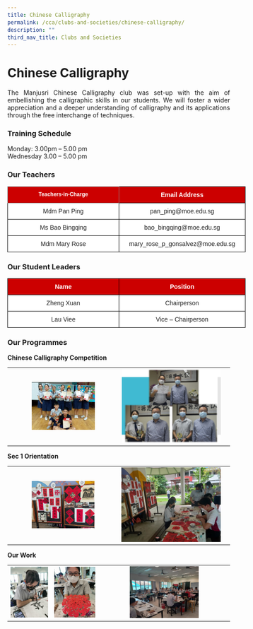 ```yaml
---
title: Chinese Calligraphy
permalink: /cca/clubs-and-societies/chinese-calligraphy/
description: ""
third_nav_title: Clubs and Societies
---
```

# **Chinese Calligraphy**

<p style="text-align: justify;">The Manjusri Chinese Calligraphy club was set-up with the aim of embellishing the calligraphic skills in our students. We will foster a wider appreciation and a deeper understanding of calligraphy and its applications through the free interchange of techniques.</p>

### **Training Schedule**

Monday: 3.00pm – 5.00 pm&nbsp;   
Wednesday 3.00 – 5.00 pm

### **Our Teachers**

<style type="text/css">
.tg  {border-collapse:collapse;border-spacing:0;}
.tg td{border-color:black;border-style:solid;border-width:1px;font-family:Arial, sans-serif;font-size:14px;
  overflow:hidden;padding:10px 5px;word-break:normal;}
.tg th{border-color:black;border-style:solid;border-width:1px;font-family:Arial, sans-serif;font-size:14px;
  font-weight:normal;overflow:hidden;padding:10px 5px;word-break:normal;}
.tg .tg-8e1l{background-color:#C00;border-color:inherit;color:#FFF;font-size:12px;font-weight:bold;text-align:center;
  vertical-align:top}
.tg .tg-xu5m{background-color:#C00;color:#FFF;font-weight:bold;text-align:center;vertical-align:top}
.tg .tg-a3j2{background-color:#FFF;color:#222;text-align:center;vertical-align:middle}
</style>
<table class="tg" style="undefined;table-layout: fixed; width: 700px">
<colgroup>
<col style="width: 252px">
<col style="width: 286px">
</colgroup>
<thead>
  <tr>
    <th class="tg-8e1l">Teachers-in-Charge</th>
    <th class="tg-xu5m">Email Address</th>
  </tr>
</thead>
<tbody>
  <tr>
    <td class="tg-a3j2"><span style="color:#222;background-color:transparent">Mdm Pan Ping</span></td>
    <td class="tg-a3j2"><span style="color:#222;background-color:transparent">pan_ping@moe.edu.sg</span></td>
  </tr>
  <tr>
    <td class="tg-a3j2"><span style="color:#222;background-color:transparent">Ms Bao Bingqing</span></td>
    <td class="tg-a3j2"><span style="color:#222;background-color:transparent">bao_bingqing@moe.edu.sg</span></td>
  </tr>
  <tr>
    <td class="tg-a3j2"><span style="color:#222;background-color:transparent">Mdm Mary Rose </span></td>
    <td class="tg-a3j2"><span style="color:#222;background-color:transparent">mary_rose_p_gonsalvez@moe.edu.sg </span></td>
  </tr>
</tbody>
</table>


### **Our Student Leaders**

<style type="text/css">
.tg  {border-collapse:collapse;border-spacing:0;}
.tg td{border-color:black;border-style:solid;border-width:1px;font-family:Arial, sans-serif;font-size:14px;
  overflow:hidden;padding:10px 5px;word-break:normal;}
.tg th{border-color:black;border-style:solid;border-width:1px;font-family:Arial, sans-serif;font-size:14px;
  font-weight:normal;overflow:hidden;padding:10px 5px;word-break:normal;}
.tg .tg-xu5m{background-color:#C00;color:#FFF;font-weight:bold;text-align:center;vertical-align:top}
.tg .tg-a3j2{background-color:#FFF;color:#222;text-align:center;vertical-align:middle}
.tg .tg-lygy{background-color:#FFF;color:#222;text-align:center;vertical-align:top}
</style>
<table class="tg" style="undefined;table-layout: fixed; width: 700px">
<colgroup>
<col style="width: 252px">
<col style="width: 286px">
</colgroup>
<thead>
  <tr>
    <th class="tg-xu5m">Name</th>
    <th class="tg-xu5m">Position</th>
  </tr>
</thead>
<tbody>
  <tr>
    <td class="tg-a3j2"><span style="color:#222;background-color:transparent">Zheng Xuan </span></td>
    <td class="tg-lygy">Chairperson<span style="color:#222;background-color:transparent"> </span></td>
  </tr>
  <tr>
    <td class="tg-a3j2"><span style="color:#222;background-color:transparent">Lau Viee</span></td>
    <td class="tg-a3j2"><span style="color:#222;background-color:transparent">Vice – Chairperson</span></td>
  </tr>
</tbody>
</table>


### Our Programmes

**Chinese Calligraphy Competition**


|   |   |   |
|:---:|:---:|:---:|
| <img src="/images/Cca/Chinese%20Calligraphy/achievement%202.jpg" style="width:60%">   | ![](/images/Cca/Chinese%20Calligraphy/achievement%203.jpg)   |


**Sec 1 Orientation**

|   |   |   |
|:---:|:---:|:---:|
|  <img src="/images/Cca/Chinese%20Calligraphy/orientation%20%201.jpg" style="width:60%"> |      ![](/images/Cca/Chinese%20Calligraphy/orientation%20%203.jpg) |


**Our Work**

|   |   |   |
|:---:|:---:|:---:|
|  ![](/images/Cca/Chinese%20Calligraphy/our%20work%20%201.png) |   ![](/images/Cca/Chinese%20Calligraphy/our%20work%20%202.png)   |   <img src="/images/Cca/Chinese%20Calligraphy/our%20work%203.jpg" style="width:55%">   |